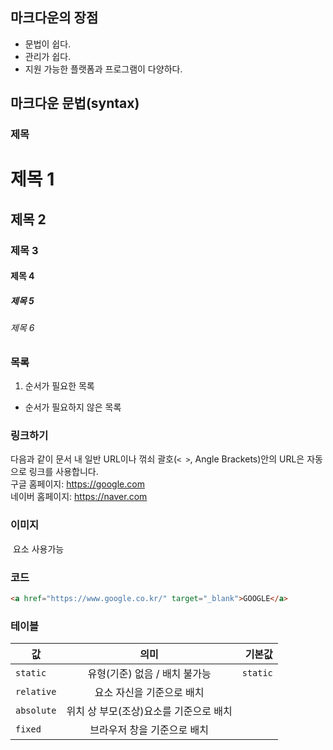 ## 마크다운의 장점

- 문법이 쉽다.
- 관리가 쉽다.
- 지원 가능한 플랫폼과 프로그램이 다양하다.

## 마크다운 문법(syntax)
### 제목 

# 제목 1
## 제목 2
### 제목 3
#### 제목 4
##### 제목 5
###### 제목 6
### 목록
1. 순서가 필요한 목록
- 순서가 필요하지 않은 목록

### 링크하기


다음과 같이 문서 내 일반 URL이나 꺾쇠 괄호(`< >`, Angle Brackets)안의 URL은 자동으로 링크를 사용합니다.<br>
구글 홈페이지: https://google.com <br>
네이버 홈페이지: <https://naver.com>

### 이미지

[logo]: http://www.aaa.com/aaa/aaa/2.jpg "To go sample."
<img> 요소 사용가능

 ### 코드
 ```html
<a href="https://www.google.co.kr/" target="_blank">GOOGLE</a>
```

### 테이블
| 값 | 의미 | 기본값 |
|---|:---:|---:|
| `static` | 유형(기준) 없음 / 배치 불가능 | `static` |
| `relative` | 요소 자신을 기준으로 배치 |  |
| `absolute` | 위치 상 부모(조상)요소를 기준으로 배치 |  |
| `fixed` | 브라우저 창을 기준으로 배치 |  |
